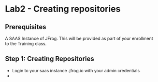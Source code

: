 # Lab2 - Creating repositories

## Prerequisites
A SAAS Instance of JFrog. This will be provided as part of your enrollment to the Training class.

## Step 1: Creating Repositories

- Login to your saas instance <yourinstancename>.jfrog.io with  your admin credentials
- 



